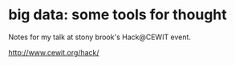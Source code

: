 # big data: some tools for thought

Notes for my talk at stony brook's Hack@CEWIT event.

http://www.cewit.org/hack/

